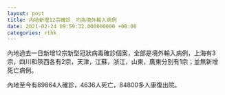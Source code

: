 ```yaml
---
layout: post
title: 內地新增12宗確診　均為境外輸入病例
date: 2021-02-24 09:59:32.000000000 +08:00
categories: rthk
---
```


內地過去一日新增12宗新型冠狀病毒確診個案，全部是境外輸入病例，上海有3宗，四川和陝西各有2宗，天津，江蘇，浙江，山東，廣東分別有1宗；並無新增死亡病例。

內地至今有89864人確診，4636人死亡，84800多人康復出院。
